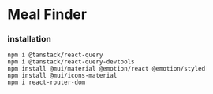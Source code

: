 # Meal Finder 

### installation
```
npm i @tanstack/react-query
npm i @tanstack/react-query-devtools
npm install @mui/material @emotion/react @emotion/styled
npm install @mui/icons-material
npm i react-router-dom
```